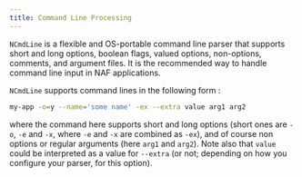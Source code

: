 ```yaml
---
title: Command Line Processing
---
```


```NCmdLine``` is a flexible and OS-portable command line parser that supports short and long options, boolean flags, valued options, non-options, comments, and argument files. It is the recommended way to handle command line input in NAF applications.

```NCmdLine``` supports command lines in the following form :

```sh
my-app -o=y --name='some name' -ex --extra value arg1 arg2
```
where the command here supports short and long options (short ones are ```-o```, ```-e``` and ```-x```, where ```-e``` and ```-x``` are combined as ```-ex```),
and of course non options or regular arguments (here ```arg1``` and ```arg2```).
Note also that ```value``` could be interpreted as a value for ```--extra``` (or not; depending on how you configure your parser, for  this option).
